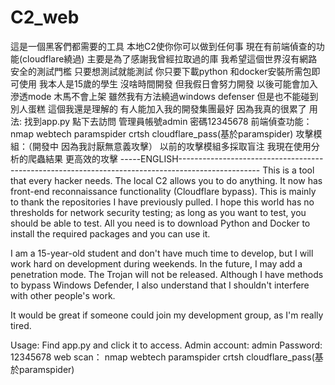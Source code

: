 # C2_web
這是一個黑客們都需要的工具 本地C2使你你可以做到任何事 現在有前端偵查的功能(cloudflare繞過) 主要是為了感謝我曾經拉取過的庫 我希望這個世界沒有網路安全的測試門檻 只要想測試就能測試 你只要下載python 和docker安裝所需包即可使用 
我本人是15歲的學生 沒啥時間開發 但我假日會努力開發 
以後可能會加入滲透mode 木馬不會上架 雖然我有方法繞過windows defenser 但是也不能碰到別人蛋糕 這個我還是理解的 
有人能加入我的開發集團最好 因為我真的很累了
用法:
找到app.py 點下去訪問
管理員帳號admin 密碼12345678
前端偵查功能： 
nmap
webtech
paramspider
crtsh
cloudflare_pass(基於paramspider)
攻擊模組：（開發中 因為我討厭無意義攻擊）
以前的攻擊模組多採取盲注
我現在使用分析的爬蟲結果
更高效的攻擊
-----ENGLISH--------------------------------------------------------------------------------------------------
This is a tool that every hacker needs. The local C2 allows you to do anything. It now has front-end reconnaissance functionality (Cloudflare bypass). This is mainly to thank the repositories I have previously pulled. I hope this world has no thresholds for network security testing; as long as you want to test, you should be able to test. All you need is to download Python and Docker to install the required packages and you can use it.

I am a 15-year-old student and don't have much time to develop, but I will work hard on development during weekends. In the future, I may add a penetration mode. The Trojan will not be released. Although I have methods to bypass Windows Defender, I also understand that I shouldn't interfere with other people's work.

It would be great if someone could join my development group, as I'm really tired.

Usage: Find app.py and click it to access. Admin account: admin Password: 12345678
web scan： 
nmap
webtech
paramspider
crtsh
cloudflare_pass(基於paramspider)
